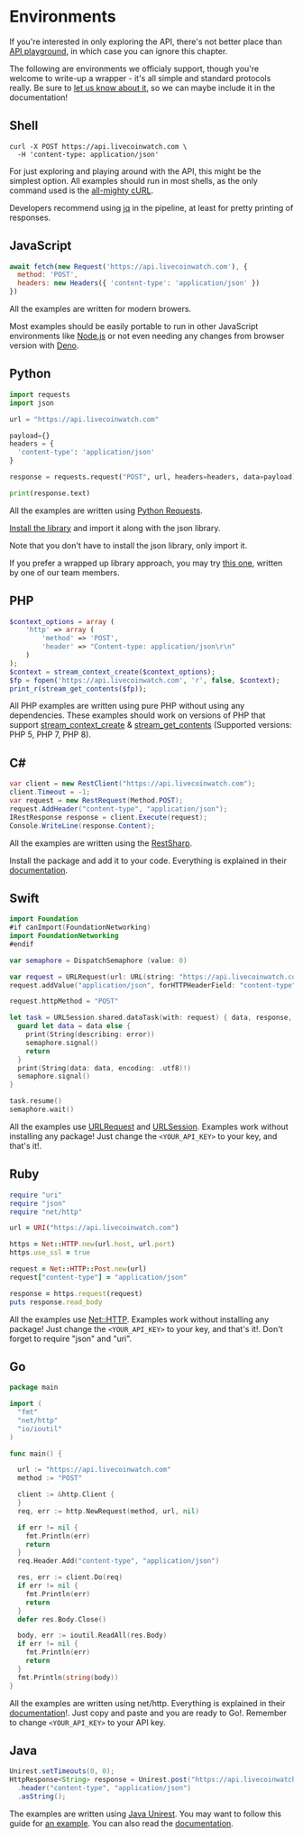 # Environments

If you're interested in only exploring the API, there's not better place than [API playground](https://www.livecoinwatch.com/tools/api), in which case you can ignore this chapter.

The following are environments we officialy support, though you're welcome to write-up a wrapper - it's all simple and standard protocols really. Be sure to [let us know about it](mailto:contact+api@livecoinwatch.com), so we can maybe include it in the documentation!

## Shell

```shell
curl -X POST https://api.livecoinwatch.com \
  -H 'content-type: application/json'
```

For just exploring and playing around with the API, this might be the simplest option. All examples should run in most shells, as the only command used is the [all-mighty cURL](https://curl.haxx.se/).

<aside class="success">
Developers recommend using <a href="https://stedolan.github.io/jq/" target='_blank'>jq</a> in the pipeline, at least for pretty printing of responses.
</aside>


## JavaScript

```javascript
await fetch(new Request('https://api.livecoinwatch.com'), {
  method: 'POST',
  headers: new Headers({ 'content-type': 'application/json' })
})
```

All the examples are written for modern browers.

Most examples should be easily portable to run in other JavaScript environments like [Node.js](https://nodejs.org/en/about/releases/) or not even needing any changes from browser version with [Deno](https://deno.land).

## Python

```python 
import requests
import json

url = "https://api.livecoinwatch.com"

payload={}
headers = {
  'content-type': 'application/json'
}

response = requests.request("POST", url, headers=headers, data=payload)

print(response.text)
```

All the examples are written using [Python Requests](https://docs.python-requests.org/en/latest/).

[Install the library](https://docs.python-requests.org/en/latest/user/install/#install) and import it along with the json library. 

Note that you don't have to install the json library, only import it.

If you prefer a wrapped up library approach, you may try [this one](https://github.com/PlayErphil/pylivecoinwatch), written by one of our team members.


## PHP

```php
$context_options = array (
    'http' => array (
        'method' => 'POST',
        'header' => "Content-type: application/json\r\n"
    )
);
$context = stream_context_create($context_options);
$fp = fopen('https://api.livecoinwatch.com', 'r', false, $context);
print_r(stream_get_contents($fp));
```

All PHP examples are written using pure PHP without using any dependencies. These examples should work on versions of PHP that support [stream_context_create](https://www.php.net/manual/en/function.stream-context-create.php) & [stream_get_contents](https://www.php.net/manual/en/function.stream-get-contents.php) (Supported versions: PHP 5, PHP 7, PHP 8).

## C#

```csharp
var client = new RestClient("https://api.livecoinwatch.com");
client.Timeout = -1;
var request = new RestRequest(Method.POST);
request.AddHeader("content-type", "application/json");
IRestResponse response = client.Execute(request);
Console.WriteLine(response.Content);
```

All the examples are written using the [RestSharp](https://restsharp.dev/).

Install the package and add it to your code. Everything is explained in their [documentation](https://restsharp.dev/intro.html).

## Swift

```swift
import Foundation
#if canImport(FoundationNetworking)
import FoundationNetworking
#endif

var semaphore = DispatchSemaphore (value: 0)

var request = URLRequest(url: URL(string: "https://api.livecoinwatch.com")!,timeoutInterval: Double.infinity)
request.addValue("application/json", forHTTPHeaderField: "content-type")

request.httpMethod = "POST"

let task = URLSession.shared.dataTask(with: request) { data, response, error in 
  guard let data = data else {
    print(String(describing: error))
    semaphore.signal()
    return
  }
  print(String(data: data, encoding: .utf8)!)
  semaphore.signal()
}

task.resume()
semaphore.wait()
```

All the examples use [URLRequest](https://developer.apple.com/documentation/foundation/urlrequest) and [URLSession](https://developer.apple.com/documentation/foundation/urlsession). 
Examples work without installing any package! Just change the `<YOUR_API_KEY>` to your key, and that's it!.

## Ruby

```ruby
require "uri"
require "json"
require "net/http"

url = URI("https://api.livecoinwatch.com")

https = Net::HTTP.new(url.host, url.port)
https.use_ssl = true

request = Net::HTTP::Post.new(url)
request["content-type"] = "application/json"

response = https.request(request)
puts response.read_body
```

All the examples use [Net::HTTP](https://ruby-doc.org/stdlib-2.7.0/libdoc/net/http/rdoc/Net/HTTP.html). 
Examples work without installing any package! Just change the `<YOUR_API_KEY>` to your key, and that's it!. Don't forget to require "json" and "uri".

## Go

```go
package main

import (
  "fmt"
  "net/http"
  "io/ioutil"
)

func main() {

  url := "https://api.livecoinwatch.com"
  method := "POST"

  client := &http.Client {
  }
  req, err := http.NewRequest(method, url, nil)

  if err != nil {
    fmt.Println(err)
    return
  }
  req.Header.Add("content-type", "application/json")

  res, err := client.Do(req)
  if err != nil {
    fmt.Println(err)
    return
  }
  defer res.Body.Close()

  body, err := ioutil.ReadAll(res.Body)
  if err != nil {
    fmt.Println(err)
    return
  }
  fmt.Println(string(body))
}
```

All the examples are written using net/http. 
Everything is explained in their [documentation](https://pkg.go.dev/net/http)!.
Just copy and paste and you are ready to Go!. Remember to change `<YOUR_API_KEY>` to your API key.

## Java

```java
Unirest.setTimeouts(0, 0);
HttpResponse<String> response = Unirest.post("https://api.livecoinwatch.com")
  .header("content-type", "application/json")
  .asString();
```

The examples are written using [Java Unirest](https://kong.github.io/unirest-java/).
You may want to follow this guide for [an example](https://www.baeldung.com/unirest).
You can also read the [documentation](https://kong.github.io/unirest-java/).
